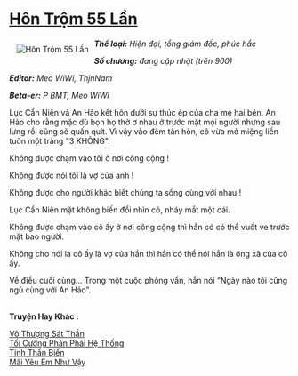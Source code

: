 <a href="https://utruyen.com/hon-trom-55-lan/5907/" title="Hôn Trộm 55 Lần"><h1>Hôn Trộm 55 Lần</h1></a><div style="display:table"><img align="right" style="float: left; padding: 10px;" src="https://utruyen.com/images/story/200x260/hon-trom-55-lan.jpg" alt="Hôn Trộm 55 Lần"><b><i>Thể loại:</i></b><i> Hiện đại, tổng giám đốc, phúc hắc</i><p></p><b><i>Số chương:</i></b><i> đang cập nhật (trên 900) </i><p></p><b><i>Editor:</i></b><i> </i><i>Meo WiWi, ThjnNam</i><p></p><b><i>Beta-er:</i></b><i> P BMT, Meo WiWi</i><p></p>Lục Cẩn Niên và An Hảo kết hôn dưới sự thúc ép của cha mẹ hai bên. An Hảo cho rằng mặc dù bọn họ thờ ơ nhau ở trước mặt mọi người nhưng sau lưng rồi cũng sẽ quấn quít. Vì vậy vào đêm tân hôn, cô vừa mở miệng liền tuôn một tràng "3 KHÔNG".<p></p>Không được chạm vào tôi ở nơi công cộng !<p></p>Không được nói tôi là vợ của anh !<p></p>Không được cho người khác biết chúng ta sống cùng với nhau !<p></p>Lục Cẩn Niên mặt không biến đổi nhìn cô, nháy mắt một cái.<p></p>Không được chạm vào cô ấy ở nơi công cộng thì hắn có có thể vuốt ve trước mặt bao người.<p></p>Không cho nói là cô ấy là vợ của hắn thì hắn có thể nói hắn là ông xã của cô ấy. <p></p>Về điều cuối cùng... Trong một cuộc phỏng vấn, hắn nói “Ngày nào tôi cũng ngủ cùng với An Hảo”.</div><p><br><b>Truyện Hay Khác :</b></p><a href="https://utruyen.com/vo-thuong-sat-than/16288/" alt="Vô Thượng Sát Thần">Vô Thượng Sát Thần</a><br/><a href="https://github.com/quanluxury/truyenhot/tree/master/truyenhay/16829/" alt="Tối Cường Phản Phái Hệ Thống">Tối Cường Phản Phái Hệ Thống</a><br/><a href="https://truyenhot2020.wordpress.com/2019/12/11/tinh-than-bien/" alt="Tinh Thần Biến">Tinh Thần Biến</a><br/><a href="https://github.com/quanluxury/ngontinhhot/tree/master/truyenhay/17120/" alt="Mãi Yêu Em Như Vậy">Mãi Yêu Em Như Vậy</a><br/>